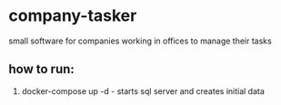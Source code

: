 # company-tasker
small software for companies working in offices to manage their tasks

## how to run:
1. docker-compose up -d - starts sql server and creates initial data